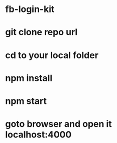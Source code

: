 # fb-login-kit
# git clone repo url
# cd to your local folder
# npm install
# npm start

# goto browser and open it localhost:4000
